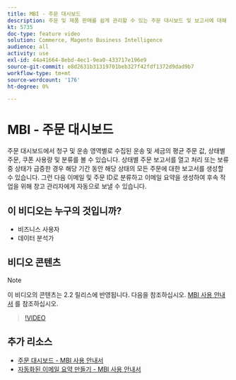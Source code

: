 ```yaml
---
title: MBI - 주문 대시보드
description: 주문 및 제품 판매를 쉽게 관리할 수 있는 주문 대시보드 및 보고서에 대해 알아봅니다.
kt: 5735
doc-type: feature video
solution: Commerce, Magento Business Intelligence
audience: all
activity: use
exl-id: 44a41664-8ebd-4ec1-9ea0-433717e196e9
source-git-commit: e8d2631b31319701beb327f42fdf1372d9dad9b7
workflow-type: tm+mt
source-wordcount: '176'
ht-degree: 0%

---
```


# MBI - 주문 대시보드

주문 대시보드에서 청구 및 운송 영역별로 수집된 운송 및 세금의 평균 주문 값, 상태별 주문, 쿠폰 사용량 및 분류를 볼 수 있습니다. 상태별 주문 보고서를 열고 처리 또는 보류 중 상태가 급증한 경우 해당 기간 동안 해당 상태의 모든 주문에 대한 보고서를 생성할 수 있습니다. 그런 다음 이메일 및 주문 ID로 분류하고 이메일 요약을 생성하여 후속 작업을 위해 창고 관리자에게 자동으로 보낼 수 있습니다.


## 이 비디오는 누구의 것입니까?

- 비즈니스 사용자
- 데이터 분석가

## 비디오 콘텐츠

>[!NOTE]
>
>이 비디오의 콘텐츠는 2.2 릴리스에 반영됩니다. 다음을 참조하십시오. [MBI 사용 안내서](https://experienceleague.adobe.com/docs/commerce-business-intelligence/mbi/guide-overview.html) 를 참조하십시오.

>[!VIDEO](https://video.tv.adobe.com/v/35989?quality=12&learn=on)

## 추가 리소스

- [주문 대시보드 - MBI 사용 안내서](https://experienceleague.adobe.com/docs/commerce-business-intelligence/mbi/build/dashboards/dashboards-pro.html#orders)
- [자동화된 이메일 요약 만들기 - MBI 사용 안내서](https://experienceleague.adobe.com/docs/commerce-business-intelligence/mbi/build/share/email-summaries.html)
